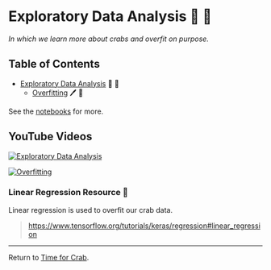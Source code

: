 # Exploratory Data Analysis :telescope: :dna:

*In which we learn more about crabs and overfit on purpose.*

## Table of Contents

- [Exploratory Data Analysis](eda.ipynb) :telescope: :mag_right:
    - [Overfitting](overfit.ipynb) :pen: :dna:

See the [notebooks](https://nbviewer.jupyter.org/github/ahester57/ai_workshop/blob/master/notebooks/time_for_crab/0-eda/eda.ipynb) for more.

## YouTube Videos

[![Exploratory Data Analysis](https://i.ytimg.com/vi/2YvMW4UcBfA/hqdefault.jpg)](https://www.youtube.com/watch?v=2YvMW4UcBfA&list=PL7gbeMmnbBH4yM3X_LzEfieB_VpacD9VE&index=1)

[![Overfitting](https://i.ytimg.com/vi/SO_pDa8ByOo/hqdefault.jpg)](https://www.youtube.com/watch?v=SO_pDa8ByOo&list=PL7gbeMmnbBH4yM3X_LzEfieB_VpacD9VE&index=2)

### Linear Regression Resource :straight_ruler:

Linear regression is used to overfit our crab data.

> https://www.tensorflow.org/tutorials/keras/regression#linear_regression

---

Return to [Time for Crab](../README.md).
